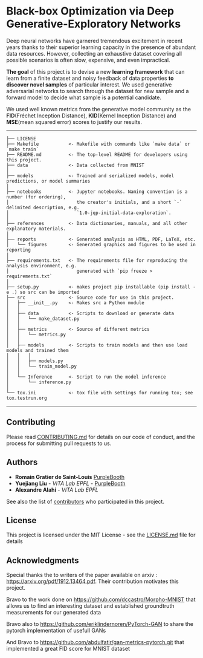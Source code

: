 Black-box Optimization via Deep Generative-Exploratory Networks
==============================

Deep neural networks have garnered tremendous excitement in recent years thanks to their superior learning capacity in the presence of abundant data resources. However, collecting an exhaustive dataset covering all possible scenarios is often slow, expensive, and even impractical. 

**The goal** of this project is to devise a new **learning framework** that can learn from a finite dataset and noisy feedback of data properties **to discover novel samples** of particular interest. We used generative adversarial networks to search through the dataset for new sample and a forward model to decide what sample is a potential candidate.

We used well known metrics from the generative model community as the **FID**(Fréchet Inception Distance), **KID**(Kernel Inception Distance) and **MSE**(mean squared error) scores to justify our results.

------------

    ├── LICENSE
    ├── Makefile           <- Makefile with commands like `make data` or `make train`
    ├── README.md          <- The top-level README for developers using this project.
    ├── data               <- Data collected from MNIST 
    │
    ├── models             <- Trained and serialized models, model predictions, or model summaries
    │
    ├── notebooks          <- Jupyter notebooks. Naming convention is a number (for ordering),
    │                         the creator's initials, and a short `-` delimited description, e.g.
    │                         `1.0-jqp-initial-data-exploration`.
    │
    ├── references         <- Data dictionaries, manuals, and all other explanatory materials.
    │
    ├── reports            <- Generated analysis as HTML, PDF, LaTeX, etc.
    │   └── figures        <- Generated graphics and figures to be used in reporting
    │
    ├── requirements.txt   <- The requirements file for reproducing the analysis environment, e.g.
    │                         generated with `pip freeze > requirements.txt`
    │
    ├── setup.py           <- makes project pip installable (pip install -e .) so src can be imported
    ├── src                <- Source code for use in this project.
    │   ├── __init__.py    <- Makes src a Python module
    │   │
    │   ├── data           <- Scripts to download or generate data
    │   │   └── make_dataset.py
    │   │
    │   ├── metrics        <- Source of different metrics  
    │   │   └── metrics.py
    │   │
    │   ├── models         <- Scripts to train models and then use load models and trained them
    │   │   │                 
    │   │   ├── models.py
    │   │   └── train_model.py
    │   │
    │   └── Inference      <- Script to run the model inference
    │       └── inference.py
    │
    └── tox.ini            <- tox file with settings for running tox; see tox.testrun.org


--------

## Contributing

Please read [CONTRIBUTING.md](https://gist.github.com/PurpleBooth/b24679402957c63ec426) for details on our code of conduct, and the process for submitting pull requests to us. 

## Authors

* **Romain Gratier de Saint-Louis** [PurpleBooth](https://github.com/RomainGratier)
* **Yuejiang Liu** - *VITA Lab EPFL* - [PurpleBooth](https://github.com/YuejiangLIU)
* **Alexandre Alahi** - *VITA Lab EPFL* 

See also the list of [contributors](https://github.com/your/project/contributors) who participated in this project.

## License

This project is licensed under the MIT License - see the [LICENSE.md](LICENSE.md) file for details

## Acknowledgments

Special thanks the to writers of the paper available on arxiv : https://arxiv.org/pdf/1912.13464.pdf. Their contribution motivates this project.

Bravo to the work done on https://github.com/dccastro/Morpho-MNIST that allows us to find an interesting dataset and established groundtruth measurements for our generated data

Bravo also to https://github.com/eriklindernoren/PyTorch-GAN to share the pytorch implementation of usefull GANs

And Bravo to https://github.com/abdulfatir/gan-metrics-pytorch.git that implemented a great FID score for MNIST dataset
